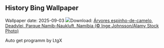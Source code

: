 ## History Bing Wallpaper
Wallpaper date: 2025-09-03
![](https://www.bing.com/th?id=OHR.DeadvleiTrees_PT-BR2241595565_UHD.jpg&w=1000)Download: [Árvores espinho-de-camelo, Deadvlei, Parque Namib-Naukluft, Namíbia (© Inge Johnsson/Alamy Stock Photo)](https://www.bing.com/th?id=OHR.DeadvleiTrees_PT-BR2241595565_UHD.jpg)

Auto get programm by LtgX
